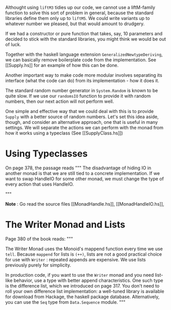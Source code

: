 
Althought using `liftM3` tidies up our code, we cannot use a liftM-family
function to solve this sort of problem in general, because the standard
libraries define them only up to `liftM5`. We could write variants up to
whatever number we pleased, but that would amount to drudgery.

If we had a constructor or pure function that takes, say, 10 parameters and
decided to stick with the standard libraries, you might think we would be out
of luck.

Together with the haskell language extension `GeneralizedNewtypeDeriving`, we
can basically remove boilerplate code from the implementation. See
[[Supply.hs]] for an example of how this can be done.

Another important way to make code more modular involves separating its
interface (what the code can do) from its implementation - how it does it.

The standard random number generator in `System.Random` is known to be quite
slow. If we use our `randomsIO` function to provide it with random numbers,
then our next action will not perform well.

One simple and effective way that we could deal with this is to provide
`Supply` with a better source of random numbers. Let's set this idea aside,
though, and consider an alternative approach, one that is useful in many
settings. We will separate the actions we can perform with the monad from how
it works using a typeclass (See [[SupplyClass.hs]])

# Using Typeclasses

On page 378, the passage reads 
"""
The disadvantage of hiding IO in another monad is that we are still tied to a
concrete implementation. If we want to swap HandleIO for some other monad, we
must change the type of every action that uses HandleIO.

"""

**Note** : Go read the source files [[MonadHandle.hs]], [[MonadHandleIO.hs]], 


# The Writer Monad and Lists

Page 380 of the book reads:
"""

The Writer Monad uses the Monoid's mappend function every time we use `tell`.
Because `mappend` for lists is `(++)`, lists are not a good practical choice
for use with `Writer` : repeated appends are expensive. We use lists previously
purely for simplicity. 

In production code, if you want to use the `Writer` monad and you need
list-like behavior, use a type with better append characteristics. One such
type is the difference list, which we introduced on page 317. You don't need to
roll your own difference list implementation: a well-tuned library is available
for download from Hackage, the haskell package database. Alternatively, you can
use the `Seq` type from `Data.Sequence` module.
"""
